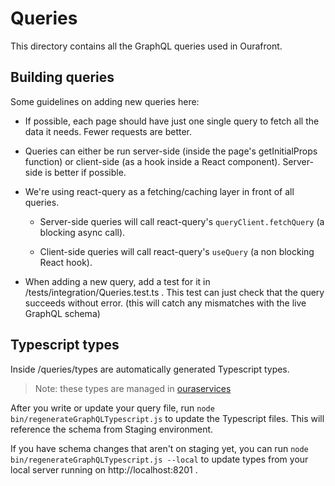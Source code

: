 # Queries

This directory contains all the GraphQL queries used in Ourafront.

## Building queries

Some guidelines on adding new queries here:

- If possible, each page should have just one single query to fetch all the data it needs.
  Fewer requests are better.

- Queries can either be run server-side (inside the page's getInitialProps function) or
  client-side (as a hook inside a React component). Server-side is better if possible.

- We're using react-query as a fetching/caching layer in front of all queries.

  - Server-side queries will call react-query's `queryClient.fetchQuery` (a blocking async call).

  - Client-side queries will call react-query's `useQuery` (a non blocking React hook).

- When adding a new query, add a test for it in /tests/integration/Queries.test.ts . This
  test can just check that the query succeeds without error. (this will catch any mismatches
  with the live GraphQL schema)

## Typescript types

Inside /queries/types are automatically generated Typescript types.

> Note: these types are managed in [ouraservices](https://github.com/jouzen/ouraservices/blob/staging/services/content/GQLSchema.ts)

After you write or update your query file, run `node bin/regenerateGraphQLTypescript.js` to
update the Typescript files. This will reference the schema from Staging environment.

If you have schema changes that aren't on staging yet, you can run
`node bin/regenerateGraphQLTypescript.js --local` to update types from your local server running on http://localhost:8201 .
